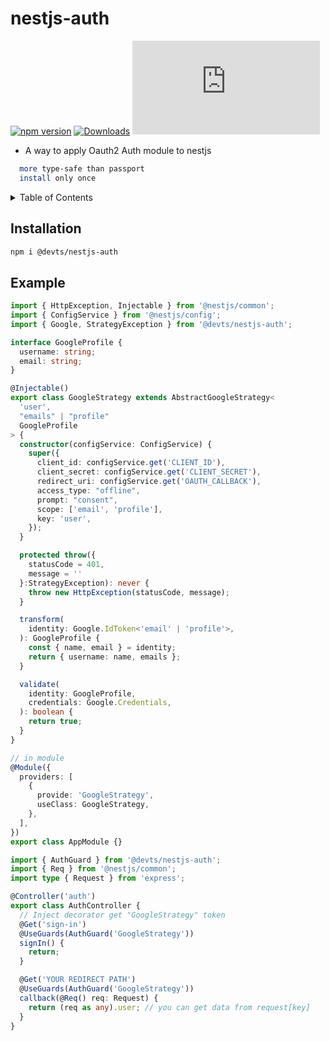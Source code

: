 # nestjs-auth

[![npm version](https://img.shields.io/npm/v/@devts%2Fnestjs-auth.svg)](https://www.npmjs.com/package/@devts/nestjs-auth)
[![Downloads](https://img.shields.io/npm/dm/@devts%2Fnestjs-auth.svg?logo=npm)](https://www.npmjs.com/package/@devts/nestjs-auth)
[![type-coverage](https://img.shields.io/badge/dynamic/json.svg?label=type%20coverage&color=brightgreen&prefix=%E2%89%A5&suffix=%&query=$.typeCoverage.atLeast&uri=https%3A%2F%2Fraw.githubusercontent.com%2Findustriously%2Fnestjs-auth%2Fmain%2Fpackage.json)](https://github.com/industriously/nestjs-auth)

- A way to apply Oauth2 Auth module to nestjs

```sh
  more type-safe than passport
  install only once
```

<details>
  <summary>Table of Contents</summary>
  <ol>
    <li><a href="#installation">Installation</a></li>
    <li><a href="#example">example</a></li>
  </ol>
</details>

<!-- INSTALLATION -->

## Installation

```sh
npm i @devts/nestjs-auth
```

<!-- EXAMPLE -->

## Example

```typescript
import { HttpException, Injectable } from '@nestjs/common';
import { ConfigService } from '@nestjs/config';
import { Google, StrategyException } from '@devts/nestjs-auth';

interface GoogleProfile {
  username: string;
  email: string;
}

@Injectable()
export class GoogleStrategy extends AbstractGoogleStrategy<
  'user',
  "emails" | "profile"
  GoogleProfile
> {
  constructor(configService: ConfigService) {
    super({
      client_id: configService.get('CLIENT_ID'),
      client_secret: configService.get('CLIENT_SECRET'),
      redirect_uri: configService.get('OAUTH_CALLBACK'),
      access_type: "offline",
      prompt: "consent",
      scope: ['email', 'profile'],
      key: 'user',
    });
  }

  protected throw({
    statusCode = 401,
    message = ''
  }:StrategyException): never {
    throw new HttpException(statusCode, message);
  }

  transform(
    identity: Google.IdToken<'email' | 'profile'>,
  ): GoogleProfile {
    const { name, email } = identity;
    return { username: name, emails };
  }

  validate(
    identity: GoogleProfile,
    credentials: Google.Credentials,
  ): boolean {
    return true;
  }
}

// in module
@Module({
  providers: [
    {
      provide: 'GoogleStrategy',
      useClass: GoogleStrategy,
    },
  ],
})
export class AppModule {}
```

```typescript
import { AuthGuard } from '@devts/nestjs-auth';
import { Req } from '@nestjs/common';
import type { Request } from 'express';

@Controller('auth')
export class AuthController {
  // Inject decorator get "GoogleStrategy" token
  @Get('sign-in')
  @UseGuards(AuthGuard('GoogleStrategy'))
  signIn() {
    return;
  }

  @Get('YOUR REDIRECT PATH')
  @UseGuards(AuthGuard('GoogleStrategy'))
  callback(@Req() req: Request) {
    return (req as any).user; // you can get data from request[key]
  }
}
```
